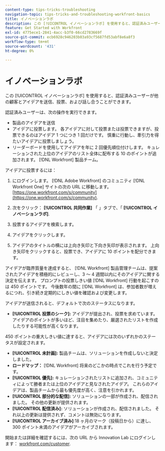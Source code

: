 ```yaml
---
content-type: tips-tricks-troubleshooting
navigation-topic: tips-tricks-and-troubleshooting-workfront-basics
title: イノベーションラボ
description: この [!UICONTROL イノベーションラボ] を使用すると、認証済みユーザーが他の顧客とアイデアを送信、投票、および話し合うことができます。
feature: Get Started with Workfront
exl-id: 4775ece1-2841-4acc-b3f0-66cd2783669f
source-git-commit: ecb6928c946203b03a93cf5687fd53abf8e6a8f3
workflow-type: tm+mt
source-wordcount: '431'
ht-degree: 0%

---
```


# イノベーションラボ

この [!UICONTROL イノベーションラボ] を使用すると、認証済みユーザーが他の顧客とアイデアを送信、投票、および話し合うことができます。

認証済みユーザーは、次の操作を実行できます。

* 製品のアイデアを送信
* アイデアに投票します。 各アイデアに対して投票または投票できますが、投票できるのはアイデア 1 つにつき 1 回だけです。 慎重に行動し、牽引力を得たいアイデアに投票しましょう。
* リーダーボードを使用してアイデアを年に 2 回優先順位付けします。 キュレーションされた上位のアイデアのリスト全体に配布する 10 のポイントが追加されます。 [!DNL Workfront] 製品チーム。

アイデアに投票するには：

1. にログインします。 [!DNL Adobe Workfront] のコミュニティ [!DNL Workfront One] サイトの次の URL に移動します。  [https://one.workfront.com/s/community](https://one.workfront.com/s/community).

1. 次をクリック： **[!UICONTROL 共同作業]** 「 」タブで、「 **[!UICONTROL イノベーションラボ]**.

1. 投票するアイデアを検索します。
1. アイデアをクリックします。
1. アイデアのタイトルの横には上向き矢印と下向き矢印が表示されます。 上向き矢印をクリックすると、投票でき、アイデアに 10 ポイントを配分できます。

アイデアが臨界質量を達成すると、 [!DNL Workfront] 製品管理チームは、提案されたアイデアを積極的にレビューし、3 ～ 4 週間以内にそのアイデアに関する決定を伝えます。 プロンプトの投票しきい値 [!DNL Workfront] 行動を起こすのは 450 ポイントです。 今後数年の間に [!DNL Workfront] は、参加者数が増えるにつれ、引き続き定期的にしきい値を確認および変更します。

アイデアが送信されると、デフォルトで次のステータスになります。

* **[!UICONTROL 投票のシーク]:** アイデアが提出され、投票を求めています。 アイデアのポイントが多いほど、注目を集めたり、厳選されたリストを作成したりする可能性が高くなります。

450 ポイントの重大しきい値に達すると、アイデアには次のいずれかのステータスが設定されます。

* **[!UICONTROL 未計画]:** 製品チームは、ソリューションを作成しないと決定しました。
* **ロードマップ：** [!DNL Workfront] 将来のどこかの時点でこれを行う予定です。
* **[!UICONTROL 優先]:** キュレーションされたリストに追加され、コミュニティによって勝者または上位のアイデアと見なされたアイデア。 これらのアイデアは、製品チームから最も優先度が高く、注意を引かれます。
* **[!UICONTROL 部分的な配信]:** ソリューションの一部が作成され、配信されました。 その他の更新が提供されます。
* **[!UICONTROL 配信済み]:** ソリューションが作成され、配信されました。 それ以上の更新は提供されず、コメントは無効になります。
* **[!UICONTROL アーカイブ済み]**:18 ヶ月のマーク（投稿日から）に達し、300 ポイント未満のアイデアがアーカイブされます。

開始または詳細を確認するには、次の URL から Innovation Lab にログインします：  [workfront.com/customer](https://www.workfront.com/customer).
